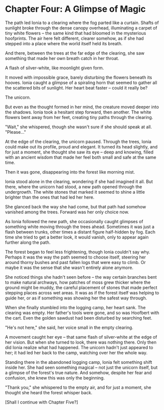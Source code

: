 # Chapter Four: A Glimpse of Magic

The path led Ionia to a clearing where the fog parted like a curtain. Shafts of sunlight broke through the dense canopy overhead, illuminating a carpet of tiny white flowers – the same kind that had bloomed in the mysterious hoofprints. The air here felt different, clearer somehow, as if she had stepped into a place where the world itself held its breath.

And there, between the trees at the far edge of the clearing, she saw something that made her own breath catch in her throat.

A flash of silver-white, like moonlight given form.

It moved with impossible grace, barely disturbing the flowers beneath its hooves. Ionia caught a glimpse of a spiraling horn that seemed to gather all the scattered bits of sunlight. Her heart beat faster – could it really be?

The unicorn.

But even as the thought formed in her mind, the creature moved deeper into the shadows. Ionia took a hesitant step forward, then another. The white flowers bent away from her feet, creating tiny paths through the clearing.

"Wait," she whispered, though she wasn't sure if she should speak at all. "Please..."

At the edge of the clearing, the unicorn paused. Through the trees, Ionia could make out its profile, proud and elegant. It turned its head slightly, and for just a moment, she thought she saw its eye – deep and knowing, filled with an ancient wisdom that made her feel both small and safe at the same time.

Then it was gone, disappearing into the forest like morning mist.

Ionia stood alone in the clearing, wondering if she had imagined it all. But there, where the unicorn had stood, a new path opened through the undergrowth. The white stones that marked it seemed to shine a little brighter than the ones that had led her here.

She glanced back the way she had come, but that path had somehow vanished among the trees. Forward was her only choice now.

As Ionia followed the new path, she occasionally caught glimpses of something white moving through the trees ahead. Sometimes it was just a flash between trunks, other times a distant figure half-hidden by fog. Each time she tried to get a better look, it would vanish, only to appear again further along the path.

The forest began to feel less frightening, though Ionia couldn't say why. Perhaps it was the way the path seemed to choose itself, steering her around thorny bushes and past fallen logs that were easy to climb. Or maybe it was the sense that she wasn't entirely alone anymore.

She noticed things she hadn't seen before – the way certain branches bent to make natural archways, how patches of moss grew thicker where the ground might be muddy, the careful placement of stones that made perfect stepping places across wet areas. It was as if the forest itself was helping to guide her, or as if something was showing her the safest way through.

When she finally stumbled into the logging camp, her heart sank. The clearing was empty. Her father's tools were gone, and so was Hoofbert with the cart. Even the golden sawdust had been disturbed by searching feet.

"He's not here," she said, her voice small in the empty clearing.

A movement caught her eye – that same flash of silver-white at the edge of her vision. But when she turned to look, there was nothing there. Only then did Ionia realize what had happened. The unicorn hadn't just appeared to her; it had led her back to the camp, watching over her the whole way.

Standing there in the abandoned logging camp, Ionia felt something shift inside her. She had seen something magical – not just the unicorn itself, but a glimpse of the forest's true nature. And somehow, despite her fear and confusion, she knew this was only the beginning.

"Thank you," she whispered to the empty air, and for just a moment, she thought she heard the forest whisper back.

[Shall I continue with Chapter Five?]</antArtifact>